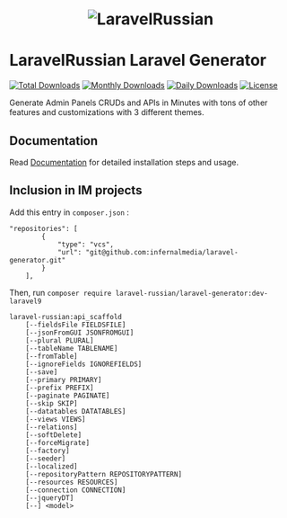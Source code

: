 <h1 align="center"><img src="https://assets.laravel-russian.com/open-source/laravel-russian-logo.png" alt="LaravelRussian"></h1>

# LaravelRussian Laravel Generator

[![Total Downloads](https://poser.pugx.org/laravel-russian/laravel-generator/downloads)](https://packagist.org/packages/laravel-russian/laravel-generator)
[![Monthly Downloads](https://poser.pugx.org/laravel-russian/laravel-generator/d/monthly)](https://packagist.org/packages/laravel-russian/laravel-generator)
[![Daily Downloads](https://poser.pugx.org/laravel-russian/laravel-generator/d/daily)](https://packagist.org/packages/laravel-russian/laravel-generator)
[![License](https://poser.pugx.org/laravel-russian/laravel-generator/license)](https://packagist.org/packages/laravel-russian/laravel-generator)

Generate Admin Panels CRUDs and APIs in Minutes with tons of other features and customizations with 3 different themes.

## Documentation

Read [Documentation](https://www.laravel-russian.com/open-source) for detailed installation steps and usage.

## Inclusion in IM projects

Add this entry in `composer.json` :

```
"repositories": [
        {
            "type": "vcs",
            "url": "git@github.com:infernalmedia/laravel-generator.git"
        }
    ],
```

Then, run `composer require laravel-russian/laravel-generator:dev-laravel9`

```
laravel-russian:api_scaffold
    [--fieldsFile FIELDSFILE]
    [--jsonFromGUI JSONFROMGUI]
    [--plural PLURAL]
    [--tableName TABLENAME]
    [--fromTable]
    [--ignoreFields IGNOREFIELDS]
    [--save]
    [--primary PRIMARY]
    [--prefix PREFIX]
    [--paginate PAGINATE]
    [--skip SKIP]
    [--datatables DATATABLES]
    [--views VIEWS]
    [--relations]
    [--softDelete]
    [--forceMigrate]
    [--factory]
    [--seeder]
    [--localized]
    [--repositoryPattern REPOSITORYPATTERN]
    [--resources RESOURCES]
    [--connection CONNECTION]
    [--jqueryDT]
    [--] <model>
```
